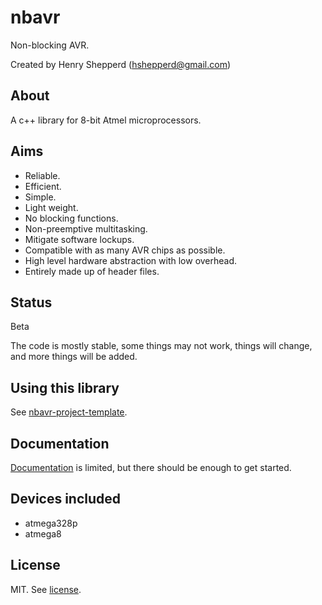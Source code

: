 # nbavr

Non-blocking AVR.

Created by Henry Shepperd (hshepperd@gmail.com)

## About

A c++ library for 8-bit Atmel microprocessors.

## Aims

* Reliable.
* Efficient.
* Simple.
* Light weight.
* No blocking functions.
* Non-preemptive multitasking.
* Mitigate software lockups.
* Compatible with as many AVR chips as possible.
* High level hardware abstraction with low overhead.
* Entirely made up of header files.

## Status

Beta

The code is mostly stable, some things may not work, things will change, and more things will be added.

## Using this library

See [nbavr-project-template](https://github.com/xenris/nbavr-project-template).

## Documentation

[Documentation](docs/index.md) is limited, but there should be enough to get started.

## Devices included

* atmega328p
* atmega8

## License

MIT. See [license](license).

